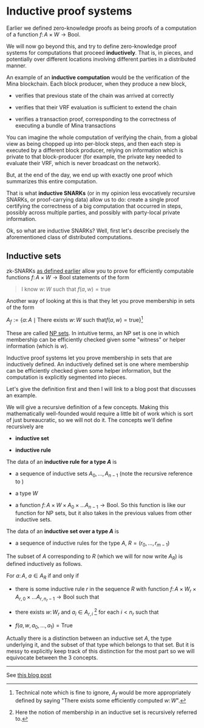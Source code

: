 # Inductive proof systems

Earlier we defined zero-knowledge proofs as being proofs of a computation of a function $f \colon A \times W \to \mathsf{Bool}$.

We will now go beyond this, and try to define zero-knowledge proof systems for computations that proceed **inductively**. That is, in pieces, and potentially over different locations involving different parties in a distributed manner.

An example of an **inductive computation** would be the verification of the Mina blockchain. Each block producer, when they produce a new block,

- verifies that previous state of the chain was arrived at correctly

- verifies that their VRF evaluation is sufficient to extend the chain

- verifies a transaction proof, corresponding to the correctness of executing a bundle of Mina transactions

You can imagine the whole computation of verifying the chain, from a global view as being chopped up into per-block steps, and then each step is executed by a different block producer, relying on information which is private to that block-producer (for example, the private key needed to evaluate their VRF, which is never broadcast on the network).

But, at the end of the day, we end up with exactly one proof which summarizes this entire computation.

That is what **inductive SNARKs** (or in my opinion less evocatively recursive SNARKs, or proof-carrying data) allow us to do: create a single proof certifying the correctness of a big computation that occurred in steps, possibly across multiple parties, and possibly with party-local private information.

Ok, so what are inductive SNARKs? Well, first let's describe precisely the aforementioned class of distributed computations.

## Inductive sets

zk-SNARKs [as defined earlier](./zkbook_plonk.md) allow you to prove for efficiently computable functions $f \colon A \times W \to \mathsf{Bool}$ statements of the form

> I know $w \colon W$ such that $f(a, w) = \mathsf{true}$

Another way of looking at this is that they let you prove membership in sets of the form

$A_f := \{ a \colon A \mid \text{There exists } w \colon W \text{ such that} f(a, w) = \mathsf{true} \}$[^1]


These are called [NP sets](https://en.wikipedia.org/wiki/NP_(complexity)). In intuitive terms, an NP set is one in which membership can be efficiently checked given some "witness" or helper information (which is $w$).

Inductive proof systems let you prove membership in sets that are inductively defined. An inductively defined set is one where membership can be efficiently checked given some helper information, but the computation is explicitly segmented into pieces.

Let's give the definition first and then I will link to a blog post that discusses an example.

We will give a recursive definition of a few concepts. Making this mathematically well-founded would require a little bit of work which is sort of just bureaucratic, so we will not do it. The concepts we'll define recursively are

- **inductive set**

- **inductive rule**



The data of an **inductive rule for a type $A$** is

- a sequence of inductive sets $A_0, \dots, A_{n-1}$ (note the recursive reference to )

- a type $W$

- a function $f \colon A \times W \times A_0 \times \dots A_{n-1} \to \mathsf{Bool}$. So this function is like our function for NP sets, but it also takes in the previous values from other inductive sets.

The data of an **inductive set over a type $A$** is

- a sequence of inductive rules for the type $A$, $R= (r_0, \dots, r_{m-1})$

The subset of $A$  corresponding to $R$ (which we will for now write $A_R$) is defined inductively as follows.

For $a \colon A$, $a \in A_R$ if and only if

- there is some inductive rule $r$ in the sequence $R$ with function $f \colon A \times W_r \times A_{r,0} \times \dots A_{r, n_r-1} \to \mathsf{Bool}$ such that

- there exists $w \colon W_{r}$ and $a_i \in A_{r, i}$ [^2] for each $i < n_r$  such that

- $f(a, w, a_0, \dots, a_1) = \mathsf{True}$



Actually there is a distinction between an inductive set $A$, the type underlying it, and the subset of that type which belongs to that set. But it is messy to explicitly keep track of this distinction for the most part so we will equivocate between the 3 concepts.



[^1]: Technical note which is fine to ignore, $A_f$ would be more appropriately defined by saying "There exists some efficiently computed $w\colon W$".

[^2]: Here the notion of membership in an inductive set is recursively referred to.

---

See [this blog post](https://zkproof.org/2020/06/08/recursive-snarks/)
